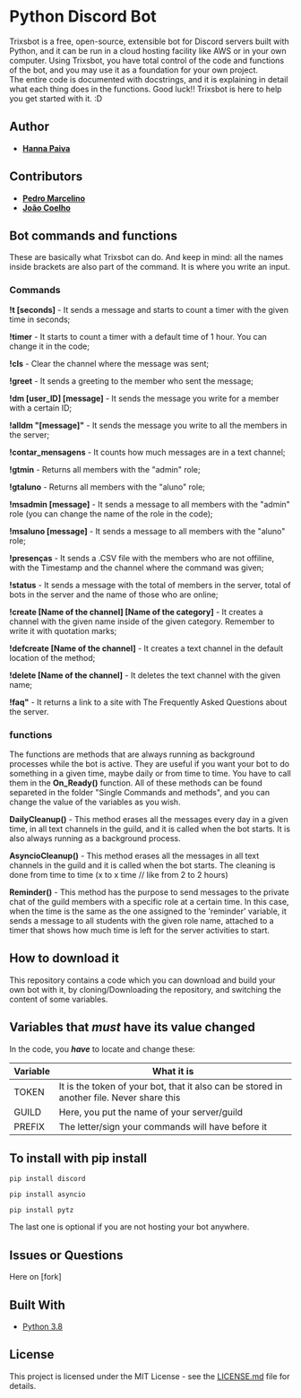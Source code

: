 # Python Discord Bot 

 Trixsbot is a free, open-source, extensible bot for Discord servers built with Python, and it can be run in a cloud hosting facility like AWS or in your own computer. Using Trixsbot, you have total control of the code and functions of the bot, and you may use it as a foundation for your own project.  
The entire code is documented with docstrings, and it is explaining in detail what each thing does in the functions. Good luck!! Trixsbot is here to help you get started with it. :D
## Author

* **[Hanna Paiva](https://github.com/Hantriex)**

## Contributors

* **[Pedro Marcelino](https://github.com/pmarcelino)**
* **[João Coelho](https://github.com/joaopcoelho)**

## Bot commands and functions

 These are basically what Trixsbot can do. 
And keep in mind: all the names inside brackets are also part of the command. It is where you write an input. 

### Commands

 **!t [seconds]** - It sends a message and starts to count a timer with the given time in seconds;

 **!timer** - It starts to count a timer with a default time of 1 hour. You can change it in the code;

 **!cls** - Clear the channel where the message was sent; 

 **!greet** - It sends a greeting to the member who sent the message;

 **!dm [user_ID] [message]**  - It sends the message you write for a member with a certain ID;

 **!alldm "[message]"** - It sends the message you write to all the members in the server;

 **!contar_mensagens** - It counts how much messages are in a text channel;

 **!gtmin** - Returns all members with the "admin" role;

 **!gtaluno** - Returns all members with the "aluno" role;

 **!msadmin [message]** - It sends a message to all members with the "admin" role (you can change the name of the role in the code); 

 **!msaluno [message]** - It sends a message to all members with the "aluno" role;

 **!presenças** - It sends a .CSV file with the members who are not offiline, with the Timestamp and the channel where the command was given; 

 **!status** - It sends a message with the total of members in the server, total of bots in the server and the name of those who are online; 

 **!create [Name of the channel] [Name of the category]** - It creates a channel with the given name inside of the given category. Remember to write it with quotation marks;

 **!defcreate [Name of the channel]** - It creates a text channel in the default location of the method;

 **!delete [Name of the channel]** - It deletes the text channel with the given name;

 **!faq"** - It returns a link to a site with The Frequently Asked Questions about the server.

 ### functions
 
 The functions are methods that are always running as background processes while the bot is active. They are useful if you want your bot to do something in a given time, maybe daily or from time to time. You have to call them in the **On_Ready()** function. 
All of these methods can be found separeted in the folder "Single Commands and methods", and you can change the value of the variables as you wish. 

**DailyCleanup()** - This method erases all the messages every day in a given time, in all text channels in the guild, and it 
     is called when the bot starts. It is also always running as a background process.
     
**AsyncioCleanup()** - This method erases all the messages in all text channels in the guild and it is called when the bot starts. The cleaning is done from time to time (x to x time // like from 2 to 2 hours)

**Reminder()** - This method has the purpose to send messages to the private chat of the guild members with a specific role at a certain time. In this case, when the time is the same as the one assigned to the 'reminder' variable, it sends a message to all students with the given role name, attached to a timer that shows how much time is left for the server activities to start. 

## How to download it

This repository contains a code which you can download and build your own bot with it, by cloning/Downloading the repository, and switching the content of some variables.


## Variables that ***must*** have its value changed

In the code, you ***have*** to locate and change these:

| Variable              | What it is                                                            |
| ----------------------| ----------------------------------------------------------------------|
| TOKEN                 | It is the token of your bot, that it also can be stored in another file. Never share this|
| GUILD                 | Here, you put the name of your server/guild |
| PREFIX                | The letter/sign your commands will have before it|




## To install with pip install


```
pip install discord
```
```
pip install asyncio
```
```
pip install pytz 
```
The last one is optional if you are not hosting your bot anywhere.


## Issues or Questions

Here on [fork]

## Built With

* [Python 3.8](https://www.python.org/)

## License

This project is licensed under the MIT License - see the [LICENSE.md](LICENSE.md) file for details.
